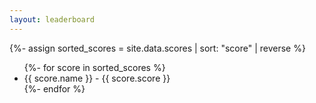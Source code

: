 ```yaml
---
layout: leaderboard
---
```


{%- assign sorted_scores = site.data.scores | sort: "score" | reverse %}

<ul>
  {%- for score in sorted_scores %}
    <li>{{ score.name }} - {{ score.score }}</li>
  {%- endfor %}
</ul>

